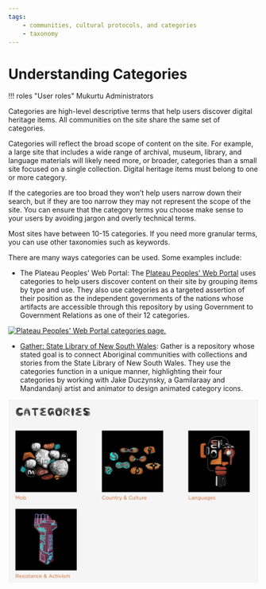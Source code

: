 ```yaml
---
tags: 
    - communities, cultural protocols, and categories
    - taxonomy
---
```


# Understanding Categories

!!! roles "User roles"
    Mukurtu Administrators

Categories are high-level descriptive terms that help users discover digital heritage items. All communities on the site share the same set of categories.

Categories will reflect the broad scope of content on the site. For example, a large site that includes a wide range of archival, museum, library, and language materials will likely need more, or broader, categories than a small site focused on a single collection. Digital heritage items must belong to one or more category. 

If the categories are too broad they won’t help users narrow down their search, but if they are too narrow they may not represent the scope of the site. You can ensure that the category terms you choose make sense to your users by avoiding jargon and overly technical terms. 

Most sites have between 10-15 categories. If you need more granular terms, you can use other taxonomies such as keywords.

There are many ways categories can be used. Some examples include:

- The Plateau Peoples' Web Portal:
The [Plateau Peoples' Web Portal](https://plateauportal.libraries.wsu.edu/categories-browse) uses categories to help users discover content on their site by grouping items by type and use. They also use categories as a targeted assertion of their position as the independent governments of the nations whose artifacts are accessible through this repository by using Government to Government Relations as one of their 12 categories.

[![Plateau Peoples' Web Portal categories page.](../_embeds/Categories-understand1.png)](https://plateauportal.libraries.wsu.edu/categories-browse)

- [Gather: State Library of New South Wales](https://gather.sl.nsw.gov.au/):
Gather is a repository whose stated goal is to connect Aboriginal communities with collections and stories from the State Library of New South Wales. They use the categories function in a unique manner, highlighting their four categories by working with Jake Duczynsky, a Gamilaraay and Mandandanji artist and animator to design animated category icons.

[![Gather's categories page.](../_embeds/Categories-understand2.png)](https://gather.sl.nsw.gov.au/)